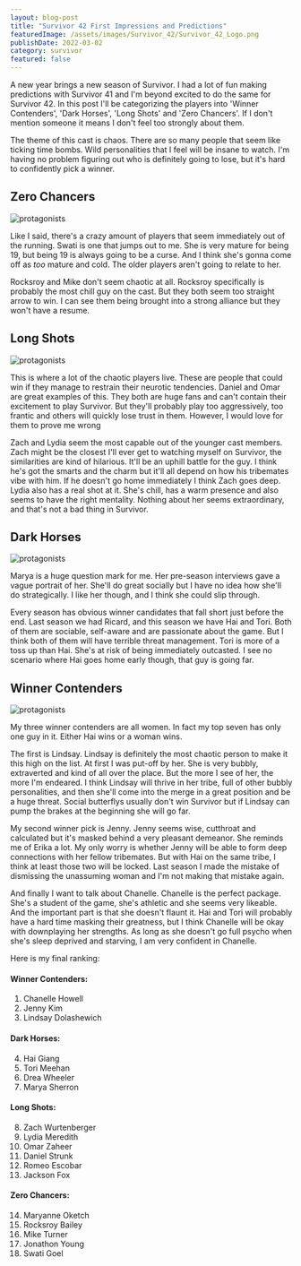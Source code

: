```yaml
---
layout: blog-post
title: "Survivor 42 First Impressions and Predictions"
featuredImage: /assets/images/Survivor_42/Survivor_42_Logo.png
publishDate: 2022-03-02
category: survivor
featured: false
---
```


A new year brings a new season of Survivor. I had a lot of fun making predictions with Survivor 41 and I'm beyond excited to do the same for Survivor 42. In this post I'll be categorizing the players into 'Winner Contenders', 'Dark Horses', 'Long Shots' and 'Zero Chancers'. If I don't mention someone it means I don't feel too strongly about them.

The theme of this cast is chaos. There are so many people that seem like ticking time bombs. Wild personalities that I feel will be insane to watch. I'm having no problem figuring out who is definitely going to lose, but it's hard to confidently pick a winner.

## Zero Chancers

<img class="blog-image" src="/assets/images/Survivor_42/nochance.jpg" alt="protagonists" />

Like I said, there's a crazy amount of players that seem immediately out of the running. Swati is one that jumps out to me. She is very mature for being 19, but being 19 is always going to be a curse. And I think she's gonna come off as _too_ mature and cold. The older players aren't going to relate to her.

Rocksroy and Mike don't seem chaotic at all. Rocksroy specifically is probably the most chill guy on the cast. But they both seem too straight arrow to win. I can see them being brought into a strong alliance but they won't have a resume.

## Long Shots

<img class="blog-image" src="/assets/images/Survivor_42/longshot.jpg" alt="protagonists" />

This is where a lot of the chaotic players live. These are people that could win if they manage to restrain their neurotic tendencies. Daniel and Omar are great examples of this. They both are huge fans and can't contain their excitement to play Survivor. But they'll probably play too aggressively, too frantic and others will quickly lose trust in them. However, I would love for them to prove me wrong

Zach and Lydia seem the most capable out of the younger cast members. Zach might be the closest I'll ever get to watching myself on Survivor, the similarities are kind of hilarious. It'll be an uphill battle for the guy. I think he's got the smarts and the charm but it'll all depend on how his tribemates vibe with him. If he doesn't go home immediately I think Zach goes deep. Lydia also has a real shot at it. She's chill, has a warm presence and also seems to have the right mentality. Nothing about her seems extraordinary, and that's not a bad thing in Survivor.

## Dark Horses

<img class="blog-image" src="/assets/images/Survivor_42/darkhorses.jpg" alt="protagonists" />

Marya is a huge question mark for me. Her pre-season interviews gave a vague portrait of her. She'll do great socially but I have no idea how she'll do strategically. I like her though, and I think she could slip through.

Every season has obvious winner candidates that fall short just before the end. Last season we had Ricard, and this season we have Hai and Tori. Both of them are sociable, self-aware and are passionate about the game. But I think both of them will have terrible threat management. Tori is more of a toss up than Hai. She's at risk of being immediately outcasted. I see no scenario where Hai goes home early though, that guy is going far.

## Winner Contenders

<img class="blog-image" src="/assets/images/Survivor_42/winners.jpg" alt="protagonists" />

My three winner contenders are all women. In fact my top seven has only one guy in it. Either Hai wins or a woman wins.

The first is Lindsay. Lindsay is definitely the most chaotic person to make it this high on the list. At first I was put-off by her. She is very bubbly, extraverted and kind of all over the place. But the more I see of her, the more I'm endeared. I think Lindsay will thrive in her tribe, full of other bubbly personalities, and then she'll come into the merge in a great position and be a huge threat. Social butterflys usually don't win Survivor but if Lindsay can pump the brakes at the beginning she will go far.

My second winner pick is Jenny. Jenny seems wise, cutthroat and calculated but it's masked behind a very pleasant demeanor. She reminds me of Erika a lot. My only worry is whether Jenny will be able to form deep connections with her fellow tribemates. But with Hai on the same tribe, I think at least those two will be locked. Last season I made the mistake of dismissing the unassuming woman and I'm not making that mistake again.

And finally I want to talk about Chanelle. Chanelle is the perfect package. She's a student of the game, she's athletic and she seems very likeable. And the important part is that she doesn't flaunt it. Hai and Tori will probably have a hard time masking their greatness, but I think Chanelle will be okay with downplaying her strengths. As long as she doesn't go full psycho when she's sleep deprived and starving, I am very confident in Chanelle.

Here is my final ranking:

#### Winner Contenders:

1. Chanelle Howell
2. Jenny Kim
3. Lindsay Dolashewich

#### Dark Horses:

4. Hai Giang
5. Tori Meehan
6. Drea Wheeler
7. Marya Sherron

#### Long Shots:

8. Zach Wurtenberger
9. Lydia Meredith
10. Omar Zaheer
11. Daniel Strunk
12. Romeo Escobar
13. Jackson Fox

#### Zero Chancers:

14. Maryanne Oketch
15. Rocksroy Bailey
16. Mike Turner
17. Jonathon Young
18. Swati Goel

